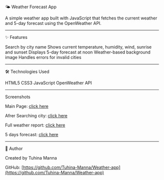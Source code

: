 🌤️ Weather Forecast App

A simple weather app built with JavaScript that fetches the current weather and 5-day forecast using the OpenWeather API.

---

✨ Features

Search by city name
Shows current temperature, humidity, wind, sunrise and sunset
Displays 5-day forecast at noon
Weather-based background image
Handles errors for invalid cities

---

🛠️ Technologies Used

HTML5
CSS3
JavaScript
OpenWeather API

---

Screenshots

Main Page: [click here](screenshot/main.jpg)

Afrer Searching city: [click here](screenshot/city.jpg)

Full weather report: [click here](screenshot/full_weather.jpg)

5 days forecast: [click here](screenshot/forecast.jpg)

---

👤 Author

Created by Tuhina Manna

GitHub: [https://github.com/Tuhina-Manna/Weather-app](https://github.com/Tuhina-Manna/Weather-app)

